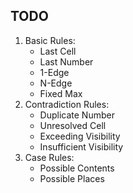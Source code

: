 ## TODO

 1. Basic Rules:
	 - Last Cell
	 - Last Number
	 - 1-Edge
	 - N-Edge
	 - Fixed Max
 2. Contradiction Rules:
	 - Duplicate Number
	 - Unresolved Cell
	 - Exceeding Visibility
	 - Insufficient Visibility
 3. Case Rules:
	 - Possible Contents
	 - Possible Places
